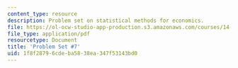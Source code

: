 ```yaml
---
content_type: resource
description: Problem set on statistical methods for economics.
file: https://ol-ocw-studio-app-production.s3.amazonaws.com/courses/14-30-introduction-to-statistical-methods-in-economics-spring-2009/1f8f28796cdeba5838ea347f53143bd0_MIT14_30s09_pset07.pdf
file_type: application/pdf
resourcetype: Document
title: 'Problem Set #7'
uid: 1f8f2879-6cde-ba58-38ea-347f53143bd0
---
```

